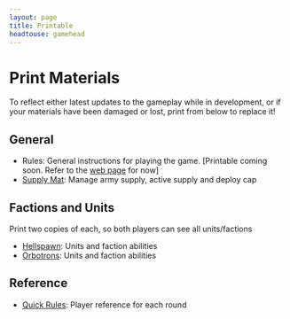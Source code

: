 ```yaml
---
layout: page
title: Printable
headtouse: gamehead
---
```


# Print Materials
To reflect either latest updates to the gameplay while in development, or if your materials have been damaged or lost, print from below to replace it!
## General
* Rules: General instructions for playing the game. \[Printable coming soon. Refer to the [web page](../rules.html) for now\]
* [Supply Mat](SupplyMat.pdf): Manage army supply, active supply and deploy cap
## Factions and Units
Print two copies of each, so both players can see all units/factions
* [Hellspawn](Hellspawn.pdf): Units and faction abilities
* [Orbotrons](Orbotrons.pdf): Units and faction abilities
## Reference
* [Quick Rules](QuickRules.pdf): Player reference for each round
